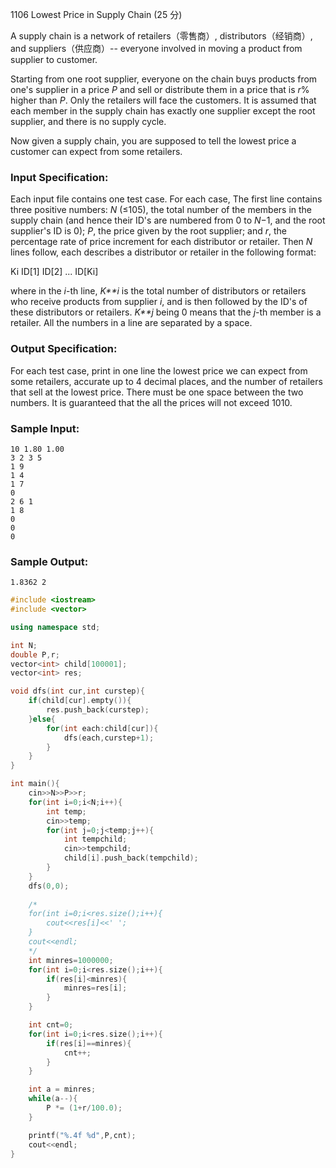 1106 Lowest Price in Supply Chain (25 分)

A supply chain is a network of retailers（零售商）, distributors（经销商）, and suppliers（供应商）-- everyone involved in moving a product from supplier to customer.

Starting from one root supplier, everyone on the chain buys products from one's supplier in a price *P* and sell or distribute them in a price that is *r*% higher than *P*. Only the retailers will face the customers. It is assumed that each member in the supply chain has exactly one supplier except the root supplier, and there is no supply cycle.

Now given a supply chain, you are supposed to tell the lowest price a customer can expect from some retailers.

### Input Specification:

Each input file contains one test case. For each case, The first line contains three positive numbers: *N* (≤105), the total number of the members in the supply chain (and hence their ID's are numbered from 0 to *N*−1, and the root supplier's ID is 0); *P*, the price given by the root supplier; and *r*, the percentage rate of price increment for each distributor or retailer. Then *N* lines follow, each describes a distributor or retailer in the following format:

Ki ID[1] ID[2] ... ID[Ki]

where in the *i*-th line, *K**i* is the total number of distributors or retailers who receive products from supplier *i*, and is then followed by the ID's of these distributors or retailers. *K**j* being 0 means that the *j*-th member is a retailer. All the numbers in a line are separated by a space.

### Output Specification:

For each test case, print in one line the lowest price we can expect from some retailers, accurate up to 4 decimal places, and the number of retailers that sell at the lowest price. There must be one space between the two numbers. It is guaranteed that the all the prices will not exceed 1010.

### Sample Input:

```in
10 1.80 1.00
3 2 3 5
1 9
1 4
1 7
0
2 6 1
1 8
0
0
0
```

### Sample Output:

```out
1.8362 2
```

```c++
#include <iostream>
#include <vector>

using namespace std;

int N;
double P,r;
vector<int> child[100001];
vector<int> res;

void dfs(int cur,int curstep){
    if(child[cur].empty()){
        res.push_back(curstep);
    }else{
        for(int each:child[cur]){
            dfs(each,curstep+1);
        }
    }
}

int main(){
    cin>>N>>P>>r;
    for(int i=0;i<N;i++){
        int temp;
        cin>>temp;
        for(int j=0;j<temp;j++){
            int tempchild;
            cin>>tempchild;
            child[i].push_back(tempchild);
        }
    }
    dfs(0,0);
    
    /*
    for(int i=0;i<res.size();i++){
        cout<<res[i]<<' ';
    }
    cout<<endl;
    */
    int minres=1000000;
    for(int i=0;i<res.size();i++){
        if(res[i]<minres){
            minres=res[i];
        }
    }

    int cnt=0;
    for(int i=0;i<res.size();i++){
        if(res[i]==minres){
            cnt++;
        }
    }

    int a = minres;
    while(a--){
        P *= (1+r/100.0);
    }

    printf("%.4f %d",P,cnt);
    cout<<endl;
}

```

